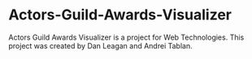 # Actors-Guild-Awards-Visualizer
 Actors Guild Awards Visualizer is a project for Web Technologies. This project was created by Dan Leagan and Andrei Tablan.
